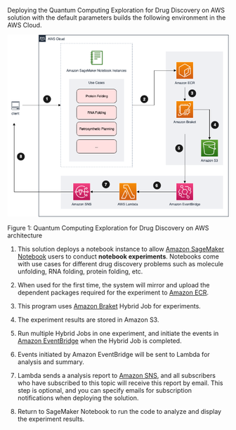 Deploying the Quantum Computing Exploration for Drug Discovery on AWS solution with the default parameters builds the following environment in the AWS Cloud.

![architecture](./images/architecture.png)

Figure 1: Quantum Computing Exploration for Drug Discovery on AWS architecture

1. This solution deploys a notebook instance to allow [Amazon SageMaker Notebook](https://docs.aws.amazon.com/sagemaker/latest/dg/nbi.html) users to conduct **notebook experiments**. Notebooks come with use cases for different drug discovery problems such as molecule unfolding, RNA folding, protein folding, etc.

2. When used for the first time, the system will mirror and upload the dependent packages required for the experiment to [Amazon ECR][ecr].

3. This program uses [Amazon Braket][braket] Hybrid Job for experiments.

4. The experiment results are stored in Amazon S3.

5. Run multiple Hybrid Jobs in one experiment, and initiate the events in [Amazon EventBridge][eventbridge] when the Hybrid Job is completed.

6. Events initiated by Amazon EventBridge will be sent to Lambda for analysis and summary.

7. Lambda sends a analysis report to [Amazon SNS][sns], and all subscribers who have subscribed to this topic will receive this report by email. This step is optional, and you can specify emails for subscription notifications when deploying the solution.

8. Return to SageMaker Notebook to run the code to analyze and display the experiment results.

[sagemaker]: https://aws.amazon.com/sagemaker/
[braket]: https://aws.amazon.com/braket/
[ecr]: https://aws.amazon.com/ecr/
[s3]: https://aws.amazon.com/s3/
[eventbridge]: https://aws.amazon.com/eventbridge/
[sns]: https://aws.amazon.com/sns/
